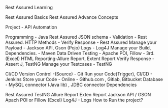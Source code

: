 Rest Assured Learning

Rest Assured Basics
Rest Assured Advance Concepts


Project - API Automation

Programming - Java
Rest Assured
JSON schema - Validation - Rest Assured.
HTTP Methods -
Verify Response - Rest Assured
Manage your Payload - Jackson API, Gson (Pojo)
Logs - Log4J
Manage your Build, Dependencies. - Maven
Data Driven Testing - Apache POI, Fillow - 3rd. (Excel)
HTML Reporting-Allure Report, Extent Report
Verify Response - Assert J, TestNG
Manage your Testcases - TestNG

CI/CD
Version Control -(Source) - Git
Run your Code(Trigger), CI/CD - Jenkins
Store your Code - Online - Github.com , Gitlab, Bitbucket
Database - MySQL connector (Java lib) , JDBC connector
Dependencies

Rest Assured
TestNG
Allure Report
Exten Report
Jackson API / GSON
Apach POI or Fillow (Excel)
Log4J - Logs
How to Run the project?
